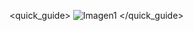 <quick_guide>
![Imagen1](http://static.energysistem.com/images/manuals/39594/53738a74e175c.jpg)
</quick_guide>

